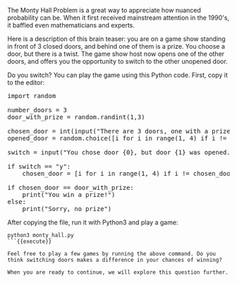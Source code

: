 
The Monty Hall Problem is a great way to appreciate how nuanced probability can be. When it first received mainstream attention in the 1990's, it baffled even mathematicians and experts. 

Here is a description of this brain teaser: you are on a game show standing in front of 3 closed doors, and behind one of them is a prize. You choose a door, but there is a twist. The game show host now opens one of the other doors, and offers you the opportunity to switch to the other unopened door. 

Do you switch? You can play the game using this Python code. First, copy it to the editor: 

<pre class="file" data-filename="monty_hall.py" data-target="replace">
import random

number_doors = 3
door_with_prize = random.randint(1,3)

chosen_door = int(input("There are 3 doors, one with a prize. Choose a door 1, 2, 3:\n"))
opened_door = random.choice([i for i in range(1, 4) if i != chosen_door])

switch = input("You chose door {0}, but door {1} was opened. Do you want to switch? y/n\n".format(chosen_door, opened_door))

if switch == "y":
    chosen_door = [i for i in range(1, 4) if i != chosen_door and i != opened_door][0]

if chosen_door == door_with_prize:
    print("You win a prize!")
else:
    print("Sorry, no prize")
</pre>

After copying the file, run it with Python3 and play a game: 

```
python3 monty_hall.py
```{{execute}}

Feel free to play a few games by running the above command. Do you think switching doors makes a difference in your chances of winning? 

When you are ready to continue, we will explore this question further. 
